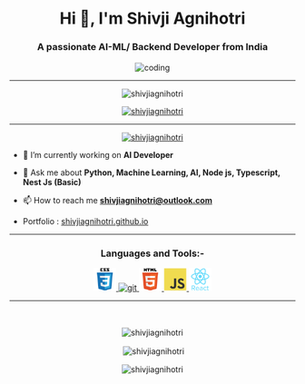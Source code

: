 
</div>
<h1 align="center">Hi 👋, I'm Shivji Agnihotri</h1>
<h3 align="center">A passionate AI-ML/ Backend Developer from India</h3>

<div align="center" >
<img align="center" alt="coding" width="50%" src="https://camo.githubusercontent.com/c1dcb74cc1c1835b1d716f5051499a2814c683c806b15f04b0eba492863703e9/68747470733a2f2f63646e2e6472696262626c652e636f6d2f75736572732f3733303730332f73637265656e73686f74732f363538313234332f6176656e746f2e676966">
</div>

<hr>

<p align="center"> <img src="https://komarev.com/ghpvc/?username=shivjiagnihotri&label=Profile%20views&color=0e75b6&style=flat" alt="shivjiagnihotri" /> </p>

<p align="center"> <a href="https://github.com/ryo-ma/github-profile-trophy"><img src="https://github-profile-trophy.vercel.app/?username=shivjiagnihotri" alt="shivjiagnihotri" /></a> </p>
<hr>
<p align="center"> <a href="https://twitter.com/shivjiagnihotri" target="blank"><img src="https://img.shields.io/twitter/follow/shivjiagnihotri?logo=twitter&style=for-the-badge" alt="shivjiagnihotri" /></a> </p>


- 🌱 I’m currently working on **AI Developer**

- 💬 Ask me about **Python, Machine Learning, AI, Node js, Typescript, Nest Js (Basic)**

- 📫 How to reach me **shivjiagnihotri@outlook.com**
- Portfolio : [shivjiagnihotri.github.io](https://shivjiagnihotri.github.io/)


<hr>
<h3 align="center">Languages and Tools:-</h3>
<p align="center"> <a href="https://www.w3schools.com/css/" target="_blank" rel="noreferrer"> <img src="https://raw.githubusercontent.com/devicons/devicon/master/icons/css3/css3-original-wordmark.svg" alt="css3" width="40" height="40"/> </a> <a href="https://git-scm.com/" target="_blank" rel="noreferrer"> <img src="https://www.vectorlogo.zone/logos/git-scm/git-scm-icon.svg" alt="git" width="40" height="40"/> </a> <a href="https://www.w3.org/html/" target="_blank" rel="noreferrer"> <img src="https://raw.githubusercontent.com/devicons/devicon/master/icons/html5/html5-original-wordmark.svg" alt="html5" width="40" height="40"/> </a> <a href="https://developer.mozilla.org/en-US/docs/Web/JavaScript" target="_blank" rel="noreferrer"> <img src="https://raw.githubusercontent.com/devicons/devicon/master/icons/javascript/javascript-original.svg" alt="javascript" width="40" height="40"/> </a> <a href="https://reactjs.org/" target="_blank" rel="noreferrer"> <img src="https://raw.githubusercontent.com/devicons/devicon/master/icons/react/react-original-wordmark.svg" alt="react" width="40" height="40"/> </a> </p>
<hr>
<p>&nbsp;
<div align="center"><img align="center" src="https://github-readme-stats.vercel.app/api/top-langs?username=shivjiagnihotri&show_icons=true&locale=en&layout=compact" alt="shivjiagnihotri" /></div> </p>
<div align="center">
<p>&nbsp;<img align="center" src="https://github-readme-stats.vercel.app/api?username=shivjiagnihotri&show_icons=true&locale=en" alt="shivjiagnihotri" /></p>

<p><img align="center" src="https://github-readme-streak-stats.herokuapp.com/?user=shivjiagnihotri&" alt="shivjiagnihotri" /></p>
</div>
